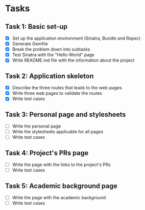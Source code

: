 # Tasks

## Task 1: Basic set-up 
- [X] Set up the application environment (Sinatra, Bundle and Rspec)
- [X] Generate Gemfile
- [X] Break the problem down into subtasks
- [X] Test Sinatra with the "Hello-World" page
- [X] Write README.md file with the information about the project

## Task 2: Application skeleton
- [X] Describe the three routes that leads to the web-pages
- [X] Write three web pages to validate the routes
- [X] Write test cases

## Task 3: Personal page and stylesheets
- [ ] Write the personal page
- [ ] Write the stylesheets applicable for all pages
- [ ] Write test cases

## Task 4: Project's PRs page
- [ ] Write the page with the links to the project's PRs
- [ ] Write test cases

## Task 5: Academic background page
- [ ] Write the page with the academic background
- [ ] Write test cases
